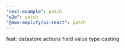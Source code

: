 ```yaml
---
"next-example": patch
"e2e": patch
"@aws-amplify/ui-react": patch
---
```


feat: datastore actions field value type casting
